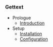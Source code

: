 ### Gettext

- Prologue
    - [Introduction](/docs/{{version}}/gettext/introduction)
- Setup
    - [Installation](/docs/{{version}}/gettext/installation)
    - [Configuration](/docs/{{version}}/gettext/configuration)
